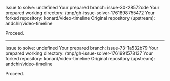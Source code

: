 Issue to solve: undefined
Your prepared branch: issue-30-28572cde
Your prepared working directory: /tmp/gh-issue-solver-1761898755472
Your forked repository: konard/video-timeline
Original repository (upstream): andchir/video-timeline

Proceed.

---

Issue to solve: undefined
Your prepared branch: issue-73-1a532b79
Your prepared working directory: /tmp/gh-issue-solver-1761991578137
Your forked repository: konard/video-timeline
Original repository (upstream): andchir/video-timeline

Proceed.